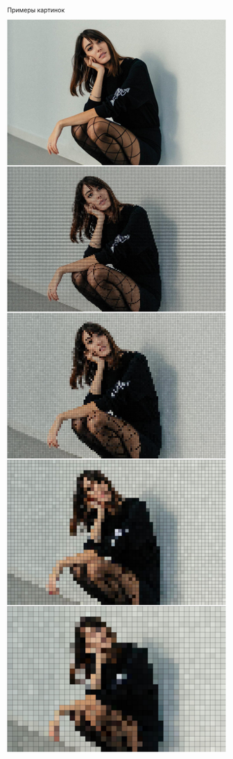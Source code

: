 Примеры картинок

![](https://raw.githubusercontent.com/unton3ton/3.14low/main/pixelart/amelie.jpg)
![](https://raw.githubusercontent.com/unton3ton/3.14low/main/pixelart/amelie_output.jpg)
![](https://raw.githubusercontent.com/unton3ton/3.14low/main/pixelart/amelie_output_16.jpg)
![](https://raw.githubusercontent.com/unton3ton/3.14low/main/pixelart/amelie_output_32.jpg)
![](https://raw.githubusercontent.com/unton3ton/3.14low/main/pixelart/amelie_output_48.jpg)
